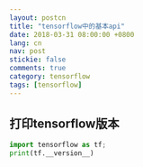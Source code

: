 ```yaml
---
layout: postcn
title: "tensorflow中的基本api"
date: 2018-03-31 08:00:00 +0800
lang: cn
nav: post
stickie: false
comments: true
category: tensorflow
tags: [tensorflow]
---
```


<!-- more -->

## 打印tensorflow版本
```python
import tensorflow as tf;
print(tf.__version__)
```